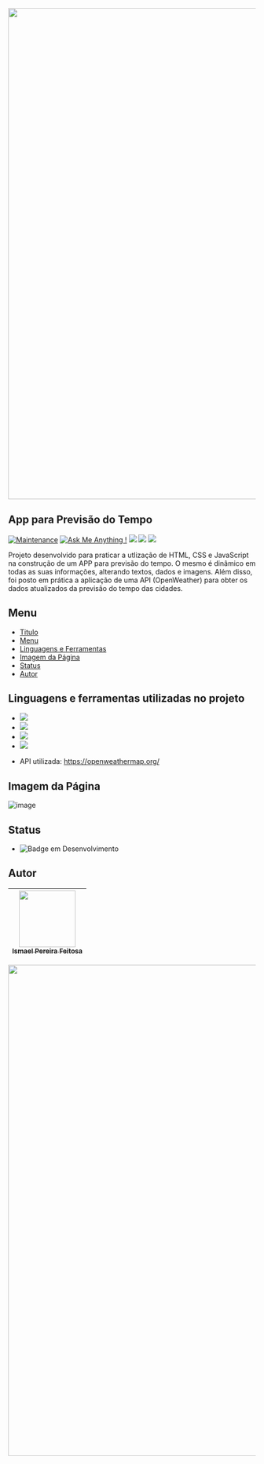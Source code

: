 <img width=1000 src = 'https://capsule-render.vercel.app/api?type=waving&height=250&color=0:0194DD,100:050F2C&text=Previsão%20do%20Tempo&section=header&reversal=false&textBg=false&fontColor=ffffff&animation=twinkling&descAlign=84&descAlignY=86'>

## App para Previsão do Tempo

[![Maintenance](https://img.shields.io/badge/Atualizado%3F-Sim-green.svg)](https://GitHub.com/Naereen/StrapDown.js/graphs/commit-activity)
[![Ask Me Anything !](https://img.shields.io/badge/Pergunte%20-Qualquer_detalhe-1abc9c.svg)](https://GitHub.com/Naereen/ama)
<img src="https://badgen.net/github/commits/ismapereira/app-previsao-do-tempo">
<img src="https://badgen.net/github/last-commit/ismapereira/app-previsao-do-tempo">
<img src="https://badgen.net/github/watchers/ismapereira/app-previsao-do-tempo">

<p>Projeto desenvolvido para praticar a utlização de HTML, CSS e JavaScript na construção de um APP para previsão do tempo. O mesmo é dinâmico em todas as suas informações, alterando textos, dados e imagens. Além disso, foi posto em prática a aplicação de uma API (OpenWeather) para obter os dados atualizados da previsão do tempo das cidades.</p>


## Menu

- [Titulo](#App-para-Previsão-do-Tempo)
- [Menu](#Menu)
- [Linguagens e Ferramentas](#Linguagens-e-ferramentas-utilizadas-no-projeto)
- [Imagem da Página](#Imagem-da-Página)
- [Status](#Status)
- [Autor](#Autor)

## Linguagens e ferramentas utilizadas no projeto

- <img src="https://img.shields.io/badge/HTML5-E34F26?style=for-the-badge&logo=html5&logoColor=white">

- <img src="https://img.shields.io/badge/CSS3-1572B6?style=for-the-badge&logo=css3&logoColor=white">

- <img src="https://img.shields.io/badge/VSCode-0078D4?style=for-the-badge&logo=visual%20studio%20code&logoColor=white">

- <img src="https://img.shields.io/badge/JavaScript-323330?style=for-the-badge&logo=javascript&logoColor=F7DF1E">

- API utilizada: https://openweathermap.org/


## Imagem da Página

![image](https://github.com/ismapereira/App-Previsao-do-Tempo/assets/159736684/7f0bde11-b7ce-49a8-aa4e-f0b87fc377f7)


## Status 
- ![Badge em Desenvolvimento](http://img.shields.io/static/v1?label=STATUS&message=CONCLUÍDO&color=GREEN&style=for-the-badge)

## Autor

| [<img loading="lazy" src="https://avatars.githubusercontent.com/u/159736684?v=4" width=115><br><sub>Ismael Pereira Feitosa</sub>](https://github.com/ismapereira) |
|--|

<img width=1000 src = 'https://capsule-render.vercel.app/api?type=waving&height=250&color=0:050F2C,100:0194DD&section=footer&reversal=false&textBg=false&fontColor=ffffff&animation=twinkling&descAlign=84&descAlignY=86'>
